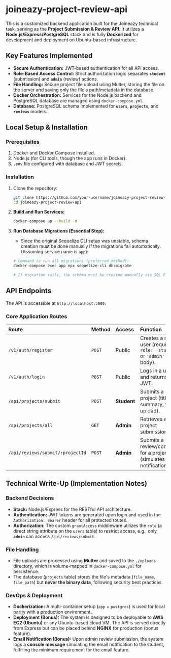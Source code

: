 # joineazy-project-review-api

This is a customized backend application built for the Joineazy technical task, serving as the **Project Submission & Review API**. It utilizes a **Node.js/Express/PostgreSQL** stack and is fully **Dockerized** for development and deployment on Ubuntu-based infrastructure.

## Key Features Implemented

  * **Secure Authentication:** JWT-based authentication for all API access.
  * **Role-Based Access Control:** Strict authorization logic separates **`student`** (submission) and **`admin`** (review) actions.
  * **File Handling:** Secure project file upload using Multer, storing the file on the server and saving only the file's path/metadata in the database.
  * **Docker Orchestration:** Services for the Node.js backend and PostgreSQL database are managed using `docker-compose.yml`.
  * **Database:** PostgreSQL schema implemented for **`users`**, **`projects`**, and **`reviews`** models.

## Local Setup & Installation

### Prerequisites

1.  Docker and Docker Compose installed.
2.  Node.js (for CLI tools, though the app runs in Docker).
3.  `.env` file configured with database and JWT secrets.

### Installation

1.  Clone the repository:

    ```bash
    git clone https://github.com/your-username/joineazy-project-review-api.git
    cd joineazy-project-review-api
    ```

2.  **Build and Run Services:**

    ```bash
    docker-compose up --build -d
    ```

3.  **Run Database Migrations (Essential Step):**

      * Since the original Sequelize CLI setup was unstable, schema creation must be done manually if the migrations fail automatically. (Assuming service name is `app`):

    <!-- end list -->

    ```bash
    # Command to run all migrations (preferred method):
    docker-compose exec app npx sequelize-cli db:migrate

    # If migration fails, the schema must be created manually via SQL EXEC commands (used during development).
    ```

## API Endpoints

The API is accessible at `http://localhost:3000`.

### Core Application Routes

| Route | Method | Access | Function |
| :--- | :--- | :--- | :--- |
| `/v1/auth/register` | `POST` | Public | Creates a new user (requires `role: 'student'` or `'admin'` in body). |
| `/v1/auth/login` | `POST` | Public | Logs in a user and returns a JWT. |
| `/api/projects/submit` | `POST` | **Student** | Submits a project (title, summary, file upload). |
| `/api/projects/all` | `GET` | **Admin** | Retrieves all project submissions. |
| `/api/reviews/submit/:projectId` | `POST` | **Admin** | Submits a review/comment for a project (simulates email notification). |

## Technical Write-Up (Implementation Notes)

### Backend Decisions

  * **Stack:** Node.js/Express for the RESTful API architecture.
  * **Authentication:** JWT tokens are generated upon login and used in the `Authorization: Bearer` header for all protected routes.
  * **Authorization:** The custom `grantAccess` middleware utilizes the `role` (a direct string attribute on the `users` table) to restrict access, e.g., only **`admin`** can access `/api/reviews/submit`.

### File Handling

  * File uploads are processed using **Multer** and saved to the `./uploads` directory, which is volume-mapped in `docker-compose.yml` for persistence.
  * The database (`projects` table) stores the file's metadata (`file_name`, `file_path`) but **never the binary data**, following security best practices.

### DevOps & Deployment

  * **Dockerization:** A multi-container setup (`app` + `postgres`) is used for local parity with a production environment.
  * **Deployment (Bonus):** The system is designed to be deployable to **AWS EC2 (Ubuntu)** or any Ubuntu-based cloud VM. The API is served directly from Express but can be placed behind **NGINX** for production (bonus feature).
  * **Email Notification (Bonus):** Upon admin review submission, the system logs a **console message** simulating the email notification to the student, fulfilling the minimum requirement for the email feature.

